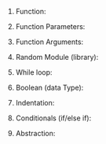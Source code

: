 1) Function:

2) Function Parameters:

3) Function Arguments:

4) Random Module (library):

5) While loop:

6) Boolean (data Type):

7) Indentation:

8) Conditionals (if/else if):

9) Abstraction:

